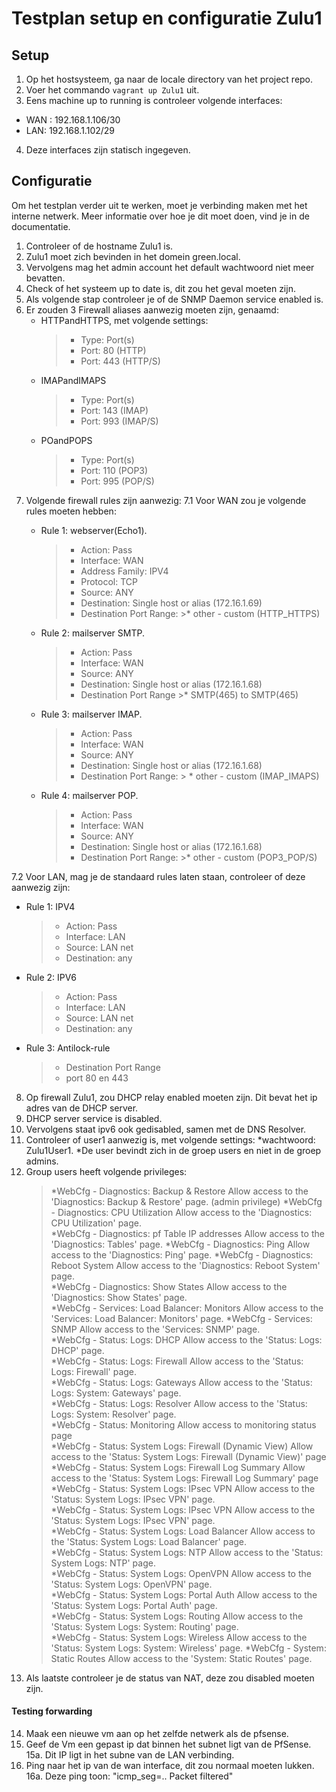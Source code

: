 # Testplan setup en configuratie Zulu1
## Setup
1. Op het hostsysteem, ga naar de locale directory van het project repo.
2. Voer het commando `vagrant up Zulu1` uit.
3. Eens machine up to running is controleer volgende interfaces:
  * WAN : 192.168.1.106/30
  * LAN: 192.168.1.102/29
4. Deze interfaces zijn statisch ingegeven.

## Configuratie

Om het testplan verder uit te werken, moet je verbinding maken met het interne netwerk. Meer informatie over hoe je dit moet doen, vind je in de documentatie.

1. Controleer of de hostname Zulu1 is.
2. Zulu1 moet zich bevinden in het domein green.local.
3. Vervolgens mag het admin account het default wachtwoord niet meer bevatten.
4. Check of het systeem up to date is, dit zou het geval moeten zijn.
5. Als volgende stap controleer je of de SNMP Daemon service enabled is.
6. Er zouden 3 Firewall aliases aanwezig moeten zijn, genaamd:
    * HTTPandHTTPS, met volgende settings:
        >* Type: Port(s)
        >* Port: 80 (HTTP)
        >* Port: 443 (HTTP/S)
    * IMAPandIMAPS
        >* Type: Port(s)
        >* Port: 143 (IMAP)
        >* Port: 993 (IMAP/S)
    * POandPOPS
       >* Type: Port(s)
       >* Port: 110 (POP3)
       >* Port: 995 (POP/S)
7. Volgende firewall rules zijn aanwezig:
    7.1 Voor WAN zou je volgende rules moeten hebben:
      * Rule 1: webserver(Echo1).
        >* Action: Pass
        >* Interface: WAN
        >* Address Family: IPV4
        >* Protocol: TCP
        >* Source: ANY
        >* Destination: Single host or alias (172.16.1.69)
        >* Destination Port Range:
            >* other - custom (HTTP_HTTPS)  

     * Rule 2: mailserver SMTP.

        >* Action: Pass
        >* Interface: WAN
        >* Source: ANY
        >* Destination: Single host or alias (172.16.1.68)
        >* Destination Port Range
            >* SMTP(465) to SMTP(465)  

    * Rule 3: mailserver IMAP.

        >* Action: Pass
        >* Interface: WAN
        >* Source: ANY
        >* Destination: Single host or alias (172.16.1.68)
        >* Destination Port Range:
           > * other - custom (IMAP_IMAPS)

   * Rule 4: mailserver POP.
        >* Action: Pass
        >* Interface: WAN
        >* Source: ANY
        >* Destination: Single host or alias (172.16.1.68)
        >* Destination Port Range:
            >* other - custom (POP3_POP/S)

  7.2 Voor LAN, mag je de standaard rules laten staan, controleer of deze aanwezig zijn:
   * Rule 1: IPV4
        >* Action: Pass
        >* Interface: LAN
        >* Source: LAN net
        >* Destination: any

   * Rule 2: IPV6
        >* Action: Pass
        >* Interface: LAN
        >* Source: LAN net
        >* Destination: any
   * Rule 3: Antilock-rule
        >* Destination Port Range
        >* port 80 en 443

 8. Op firewall Zulu1, zou DHCP relay enabled moeten zijn. Dit bevat het ip adres van de DHCP server.
 9. DHCP server service is disabled.
 10. Vervolgens staat ipv6 ook gedisabled, samen met de DNS Resolver.
 11. Controleer of user1 aanwezig is, met volgende settings:
    *wachtwoord: Zulu1User1.
    *De user bevindt zich in de groep users en niet in de groep admins.
 12. Group users heeft volgende privileges:
      >*WebCfg - Diagnostics: Backup & Restore Allow access to the 'Diagnostics: Backup & Restore' page. (admin privilege)
      >*WebCfg - Diagnostics: CPU Utilization Allow access to the 'Diagnostics: CPU Utilization' page.  
      >*WebCfg - Diagnostics: pf Table IP addresses Allow access to the 'Diagnostics: Tables' page.
      >*WebCfg - Diagnostics: Ping  Allow access to the 'Diagnostics: Ping' page.
      >*WebCfg - Diagnostics: Reboot System Allow access to the 'Diagnostics: Reboot System' page.  
      >*WebCfg - Diagnostics: Show States Allow access to the 'Diagnostics: Show States' page.  
      >*WebCfg - Services: Load Balancer: Monitors  Allow access to the 'Services: Load Balancer: Monitors' page.
      >*WebCfg - Services: SNMP Allow access to the 'Services: SNMP' page.  
      >*WebCfg - Status: Logs: DHCP Allow access to the 'Status: Logs: DHCP' page.  
      >*WebCfg - Status: Logs: Firewall Allow access to the 'Status: Logs: Firewall' page.  
      >*WebCfg - Status: Logs: Gateways Allow access to the 'Status: Logs: System: Gateways' page.  
      >*WebCfg - Status: Logs: Resolver Allow access to the 'Status: Logs: System: Resolver' page.  
      >*WebCfg - Status: Monitoring Allow access to monitoring status page  
      >*WebCfg - Status: System Logs: Firewall (Dynamic View) Allow access to the 'Status: System Logs: Firewall (Dynamic View)' page
      >*WebCfg - Status: System Logs: Firewall Log Summary  Allow access to the 'Status: System Logs: Firewall Log Summary' page  
      >*WebCfg - Status: System Logs: IPsec VPN Allow access to the 'Status: System Logs: IPsec VPN' page.  
      >*WebCfg - Status: System Logs: IPsec VPN Allow access to the 'Status: System Logs: IPsec VPN' page.  
      >*WebCfg - Status: System Logs: Load Balancer Allow access to the 'Status: System Logs: Load Balancer' page.  
      >*WebCfg - Status: System Logs: NTP Allow access to the 'Status: System Logs: NTP' page.  
      >*WebCfg - Status: System Logs: OpenVPN Allow access to the 'Status: System Logs: OpenVPN' page.  
      >*WebCfg - Status: System Logs: Portal Auth Allow access to the 'Status: System Logs: Portal Auth' page.  
      >*WebCfg - Status: System Logs: Routing Allow access to the 'Status: System Logs: System: Routing' page.  
      >*WebCfg - Status: System Logs: Wireless  Allow access to the 'Status: System Logs: System: Wireless' page.
      >*WebCfg - System: Static Routes  Allow access to the 'System: Static Routes' page.
  13. Als laatste controleer je de status van NAT, deze zou disabled moeten zijn.

  #### Testing forwarding

  14. Maak een nieuwe vm aan op het zelfde netwerk als de pfsense.
  15. Geef de Vm een gepast ip dat binnen het subnet ligt van de PfSense.
      15a. Dit IP ligt in het subne van de LAN verbinding.
  16. Ping naar het ip van de wan interface, dit zou normaal moeten lukken.
    16a. Deze ping toon: "icmp_seg=.. Packet filtered"
